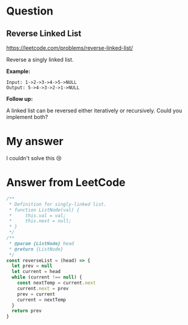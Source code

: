 # Question
## Reverse Linked List
https://leetcode.com/problems/reverse-linked-list/

Reverse a singly linked list.

**Example:**
```
Input: 1->2->3->4->5->NULL
Output: 5->4->3->2->1->NULL
```
**Follow up:**

A linked list can be reversed either iteratively or recursively. Could you implement both?

# My answer

I couldn't solve this :cry:

# Answer from LeetCode

```javascript
/**
 * Definition for singly-linked list.
 * function ListNode(val) {
 *     this.val = val;
 *     this.next = null;
 * }
 */
/**
 * @param {ListNode} head
 * @return {ListNode}
 */
const reverseList = (head) => {
  let prev = null
  let current = head
  while (current !== null) {
    const nextTemp = current.next
    current.next = prev
    prev = current
    current = nextTemp
  }
  return prev
}
```